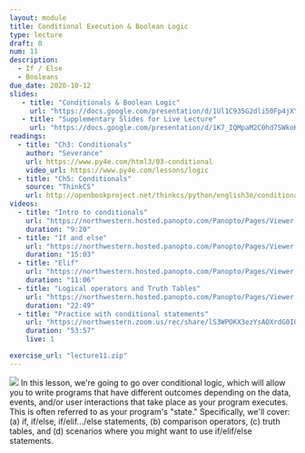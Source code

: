 ```yaml
---
layout: module
title: Conditional Execution & Boolean Logic
type: lecture
draft: 0
num: 11
description:
  - If / Else
  - Booleans
due_date: 2020-10-12
slides: 
   - title: "Conditionals & Boolean Logic"
     url: "https://docs.google.com/presentation/d/1Ul1C935G2dli50Fp4jXYSDQ_TEk--F2As-9GBOIobls/edit?usp=sharing"
   - title: "Supplementary Slides for Live Lecture"
     url: "https://docs.google.com/presentation/d/1K7_IQMpaM2C0hd7SWkoKKFCDi5bKgTEi4xyfcBqxi1M/edit?usp=sharing"
readings:
  - title: "Ch3: Conditionals"
    author: "Severance"
    url: https://www.py4e.com/html3/03-conditional
    video_url: https://www.py4e.com/lessons/logic
  - title: "Ch5: Conditionals"
    source: "ThinkCS"
    url: http://openbookproject.net/thinkcs/python/english3e/conditionals.html
videos:
  - title: "Intro to conditionals"
    url: "https://northwestern.hosted.panopto.com/Panopto/Pages/Viewer.aspx?id=7863d81e-b9d9-43de-9203-ac510017b4f8"
    duration: "9:20"
  - title: "If and else"
    url: "https://northwestern.hosted.panopto.com/Panopto/Pages/Viewer.aspx?id=ff743751-0bfe-4760-b9d5-ac510017b4ce"
    duration: "15:03"
  - title: "Elif"
    url: "https://northwestern.hosted.panopto.com/Panopto/Pages/Viewer.aspx?id=84e84244-45f9-4a1b-93a0-ac510017b494"
    duration: "11:06"
  - title: "Logical operators and Truth Tables"
    url: "https://northwestern.hosted.panopto.com/Panopto/Pages/Viewer.aspx?id=e91fee92-305e-440f-80f8-ac510017b52d"
    duration: "22:49"
  - title: "Practice with conditional statements"
    url: "https://northwestern.zoom.us/rec/share/lS3WPOKX3ezYsAOXrdG0IQi7j5N9y4o0l-HTkzZoxfw8zdCLxJkDBiei4gW3cgPJ.973fohQMjmvSFg8w?startTime=1602515819000"
    duration: "53:57"
    live: 1

exercise_url: "lecture11.zip"
---
```


<img class="module-image" src="/fall2020/assets/images/lectures/fork.jpg" /> In this lesson, we're going to go over conditional logic, which will allow you to write programs that have different outcomes depending on the data, events, and/or user interactions that take place as your program executes. This is often referred to as your program's "state." Specifically, we'll cover: (a) if, if/else, if/elif.../else statements, (b) comparison operators, (c) truth tables, and (d) scenarios where you might want to use if/elif/else statements.
